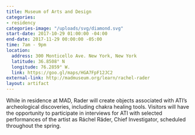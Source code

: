 ```yaml
---
title: Museum of Arts and Design
categories:
- residency
categories-image: "/uploads/svg/diamond.svg"
start-date: 2017-10-29 01:00:00 -04:00
end-date: 2017-11-29 00:00:00 -05:00
time: 7am - 9pm
location:
  address: 300 Monticello Ave. New York, New York
  latitude: 36.8508° N
  longitude: 76.2859° W.
  link: https://goo.gl/maps/HGA7FpF12JC2
external-link: http://madmuseum.org/learn/rachel-rader
layout: artifact
---
```


While in residence at MAD, Rader will create objects associated with ATI’s archeological discoveries, including chakra healing tools. Visitors will have the opportunity to participate in interviews for ATI with selected performances of the artist as Ráchel Räder, Chief Investigator, scheduled throughout the spring.
